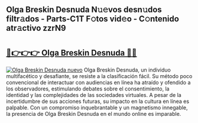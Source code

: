 ## Olga Breskin Desnuda N𝚞𝚎vos desn𝚞dos filtr𝚊dos - Parts-C1T F𝚘tos vid𝚎o - C𝚘ntenido atr𝚊ctivo zzrN9

# <h2><a href="http://mb2wliw.tromn.icu/?c=Olga+Breskin+Desnuda">🔗👉👉👉 Olga Breskin Desnuda 🔗🔗</a></h2>

[![Olga Breskin Desnuda nuevo](https://i.imgur.com/pEAQMta.gif)](http://mb2wliw.tromn.icu/?c=Olga+Breskin+Desnuda)
Olga Breskin Desnuda, un individuo multifacético y desafiante, se resiste a la clasificación fácil. Su método poco convencional de interactuar con audiencias en línea ha atraído y ofendido a los observadores, estimulando debates sobre el consentimiento, la identidad y las complejidades de las sociedades virtuales. A pesar de la incertidumbre de sus acciones futuras, su impacto en la cultura en línea es palpable. Con un compromiso inquebrantable y un magnetismo innegable, la presencia de Olga Breskin Desnuda en el mundo online es imparable.

